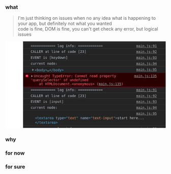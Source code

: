 ### what

>I'm just thinking on issues when no any idea what is happening to your app, but definitely not what you wanted  
>code is fine, DOM is fine, you can't get check any error, but
>logical issues
>

![img](assets/preview-one.png)


### why


### for now

### for sure


